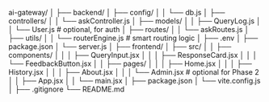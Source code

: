 ai-gateway/
│
├── backend/
│   ├── config/
│   │   └── db.js
│   ├── controllers/
│   │   └── askController.js
│   ├── models/
│   │   ├── QueryLog.js
│   │   └── User.js         # optional, for auth
│   ├── routes/
│   │   └── askRoutes.js
│   ├── utils/
│   │   └── routerEngine.js # smart routing logic
│   ├── .env
│   ├── package.json
│   └── server.js
│
├── frontend/
│   ├── src/
│   │   ├── components/
│   │   │   ├── QueryInput.jsx
│   │   │   ├── ResponseCard.jsx
│   │   │   └── FeedbackButton.jsx
│   │   ├── pages/
│   │   │   ├── Home.jsx
│   │   │   ├── History.jsx
│   │   │   ├── About.jsx
│   │   │   └── Admin.jsx # optional for Phase 2
│   │   ├── App.jsx
│   │   └── main.jsx
│   ├── package.json
│   └── vite.config.js
│
├── .gitignore
└── README.md
